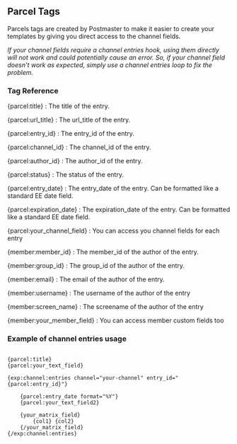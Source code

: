 ## Parcel Tags

Parcels tags are created by Postmaster to make it easier to create your templates by giving you direct access to the channel fields. 

*If your channel fields require a channel entries hook, using them directly will not work and could potentially cause an error. So, if your channel field doesn't work as expected, simply use a channel entries loop to fix the problem.*


### Tag Reference

{parcel:title}
:	The title of the entry.

{parcel:url_title}
:	The url_title of the entry.

{parcel:entry_id}
:	The entry_id of the entry.

{parcel:channel_id}
:	The channel_id of the entry.

{parcel:author_id}
:	The author_id of the entry.

{parcel:status}
:	The status of the entry.

{parcel:entry_date}
:	The entry_date of the entry. Can be formatted like a standard EE date field.

{parcel:expiration_date}
:	The expiration_date of the entry. Can be formatted like a standard EE date field.

{parcel:your_channel_field}
:	You can access you channel fields for each entry

{member:member_id}
:	The member_id of the author of the entry.

{member:group_id}
:	The group_id of the author of the entry.

{member:email}
:	The email of the author of the entry.

{member:username}
:	The username of the author of the entry

{member:screen_name}
:	The screename of the author of the entry

{member:your_member_field}
:	You can access member custom fields too


### Example of channel entries usage
~~~

{parcel:title}
{parcel:your_text_field}

{exp:channel:entries channel="your-channel" entry_id="{parcel:entry_id}"}
	
	{parcel:entry_date format="%Y"}
	{parcel:your_text_field2}
	
	{your_matrix_field}
		{col1} {col2}	
	{/your_matrix_field}
{/exp:channel:entries}
~~~
